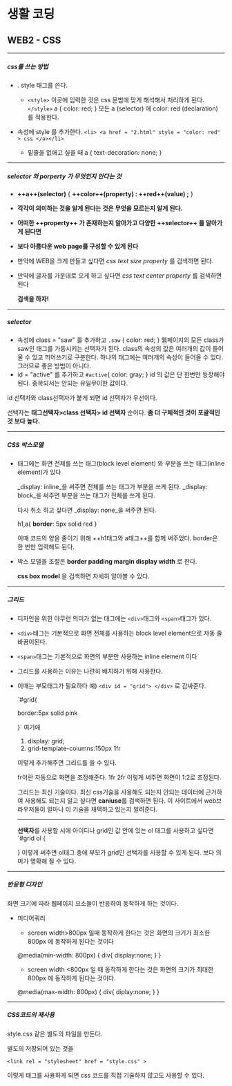 # 생활 코딩 
## WEB2 - CSS
---------------------------------------------------
##### css를 쓰는 방법

+ . style 태그를 쓴다. 
	+ `<style>` 이곳에 입력한 것은 css 문법에 맞게 해석해서 처리하게 된다. `</style>`
	  a {
      color: red; 
      }
      모든 a (selector) 에 color: red (declaration) 를 적용한다.
   
+ 속성에 style 를 추가한다.
     `<li>
     <a href = "2.html" style = "color: red" > css </a></li>`
	+ 밑줄을 없애고 싶을 때
	a {
    text-decoration: none;
    }
    
    

------------------------------------------------------------------------------------

 ##### selector 와 porperty 가 무엇인지 안다는 것 
 
+ **++a++(selector)** {
**++color++(property) : ++red++(value) ;** 
}

+ **각각이 의미하는 것을 알게 된다는 것은 무엇을 모르는지 알게 된다.**

+ **어떠한 ++property++ 가 존재하는지 알아가고 
다양한 ++selector++ 를 알아가게 된다면** 

+ **보다 아름다운 web page를 구성할 수 있게 된다**

+ 만약에 WEB을 크게 만들고 싶다면 
_css text size property_ 를 검색하면 된다. 

+ 만약에 글자를 가운데로 오게 하고 싶다면
_css text center property_ 를 검색하면 된다 

	**검색을 하자!**
----------------------------------------------------------------------------------------
##### selector
+ 속성에 class = "saw" 를 추가하고 
`.saw` {
 color: red;
}
웹페이지의 모든 class가 saw인 태그를 가동시키는 선택자가 된다.
class의 속성의 값은 여러개의 값이 들어울 수 있고 띄어쓰기로 구분한다.
하나의 태그에는 여러개의 속성이 들어올 수 있다. 그러므로 좋은 방법이 아니다.
+ id = "active"
를 추가하고 
`#active`{
color: gray;
}
id 의 값은 단 한번만 등장해야 된다. 중복되서는 안되는 유일무이한 값이다.

id 선택자와 class선택자가 붙게 되면 id 선택자가 우선이다. 

선택자는 **태그선택자>class 선택자> id 선택자** 순이다.
**좀 더 구체적인 것이 포괄적인 것 보다 높다.**

-----------------------------------------------------------------------------------------


##### CSS 박스모델 
+ 태그에는 화면 전체를 쓰는 태그(block level element) 와 부분을 쓰는 태그(inline element)가 있다

	_display: inline_을 써주면 전체를 쓰는 태그가 부분을 쓰게 된다.
	_display: block_을 써주면 부분을 쓰는 태그가 전체를 쓰게 된다. 

	다시 취소 하고 싶다면  _display: none_을 써주면 된다. 
 
	h1,a{
**border**: 5px solid red 
}

	이때 코드의 양을 줄이기 위해 ++h1태그와 a태그++를 함께 써주었다.
    border은 한 번만 입력해도 된다. 
+ 박스 모델을 조절은 **border padding margin display width**  로 한다. 

	**css box model** 을 검색하면 자세히 알아볼 수 있다. 
    
-----------------------------------------------------------------------------------------
##### 그리드 
+ 디자인을 위한 아무런 의미가 없는 태그에는 `<div>`태그와 `<span>`태그가 있다.
+ `<div>`태그는 기본적으로 화면 전체를 사용하는 block level element으로 자동 줄바꿈이된다.
+ `<span>`태그는 기본적으로 화면의 부분만 사용하는 inline element  이다 

+ 그리드를 사용하는 이유는 나란히 배치하기 위해 사용한다. 
+ 이때는 부모태그가 필요하다 예) `<div id = "grid"> </div>` 로 감싸준다.

	`#grid{

	border:5px solid pink

	}`
    여기에 
   1. display: grid;
   2. grid-template-coiumns:150px 1fr
    
    이렇게 추가해주면 그리드를 쓸 수 있다. 
    
    fr이란 자동으로 화면을 조정해준다.
    1fr 2fr 이렇게 써주면 화면이 1:2로 조정된다. 
    
    
  그리드는 최신 기술이다. 
  최신 css기술을 사용해도 되는지 안되는 데이터에 근거하여 사용해도 되는지 알고 싶다면 
  **caniuse**를 검색하면 된다. 
  이 사이트에서 web브라우저들이 얼마나 이 기술을 채택하고 있는지 알려준다.
  
  ---------------------------------------------------------------------------------
  **선택자**를 사용할 시에 
  아이디나 grid인 값 안에 있는 ol 태그를 사용하고 싶다면
  `#grid ol {
  
  }
  이렇게 써주면 ol태그 중에 부모가 grid인 선택자를 사용할 수 있게 된다.
  보다 의미가 명확해 질 수 있다. 
  






-------------------------------------------------------------------------------------
##### 반응형 디자인
화면 크기에 따라 웹페이지 요소들이 반응하여 동작하게 하는 것이다. 
+ 미디어쿼리

	+ screen width>800px 일때 동작하게 한다는 것은 
    화면의 크기가 최소한 800px 에 동작하게 된다는 것이다 
    
    @media(min-width: 800px) {
    div{
    display:none;
    }
    }
    + screen width <800px 일 때 동작하게 한다는 것은 
   화면의 크기가 최대한 800px 에 동작하게 된다는 것이다. 
   
   @media(max-width: 800px) {
   div{
   diplay:none;
   }
   }

--------------------------------------------------------------------------------------
##### CSS코드의 재사용 

style.css 같은 별도의 파일을 만든다.

별도의 저장되어 있는 것을 

`<link rel = "stylesheet" href = "style.css" >`

이렇게 <link> 태그를 사용하게 되면 css 코드를 직접 기술하지 않고도 사용할 수 있다. 




     
      

